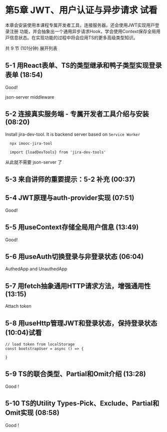 # 第5章 JWT、用户认证与异步请求 试看
本章会安装使⽤本课程专属开发者⼯具，连接服务器。还会使⽤JWT实现⽤⼾登录注册 功能，并会抽象出⼀个通⽤异步请求Hook，学会使⽤Context保存全局⽤⼾信息状态。在实现功能的过程中将会应⽤TS的更多⾼级类型知识。

共 9 节 (101分钟) 展开列表
## 5-1 用React表单、TS的类型继承和鸭子类型实现登录表单 (18:54)
Good!

json-server middleware

## 5-2 连接真实服务端 - 专属开发者⼯具介绍与安装 (08:20)
Install jira-dev-tool. It is backend server based on `Service Worker`

```
  npx imooc-jira-tool
```
```
  import {loadDevTools} from 'jira-dev-tools'
```
从此就不需要 json-server 了

## 5-3 来自讲师的重要提示：5-2 补充 (00:37)

## 5-4 JWT原理与auth-provider实现 (07:51)
Good!

## 5-5 用useContext存储全局用户信息 (13:49)
Good!


## 5-6 用useAuth切换登录与非登录状态 (06:04)
AuthedApp and UnauthedApp


## 5-7 用fetch抽象通用HTTP请求方法，增强通用性 (13:15)
Attach token

## 5-8 用useHttp管理JWT和登录状态，保持登录状态 (10:04)试看
```
// load token from localStorage
const bootstrapUser = async () => {

}
```

## 5-9 TS的联合类型、Partial和Omit介绍 (13:28)
Good !

## 5-10 TS的Utility Types-Pick、Exclude、Partial和Omit实现 (08:58)
Good !